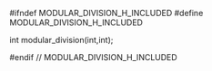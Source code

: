 #ifndef MODULAR_DIVISION_H_INCLUDED
#define MODULAR_DIVISION_H_INCLUDED

int modular_division(int,int);

#endif // MODULAR_DIVISION_H_INCLUDED
